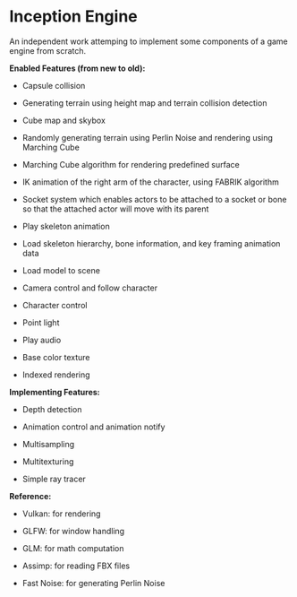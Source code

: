 # Inception Engine
An independent work attemping to implement some components of a game engine from scratch. 

**Enabled Features (from new to old):**

* Capsule collision

* Generating terrain using height map and terrain collision detection

* Cube map and skybox

* Randomly generating terrain using Perlin Noise and rendering using Marching Cube

* Marching Cube algorithm for rendering predefined surface

* IK animation of the right arm of the character, using FABRIK algorithm

* Socket system which enables actors to be attached to a socket or bone so that the attached actor will move
  with its parent
    
* Play skeleton animation
      
* Load skeleton hierarchy, bone information, and key framing animation data

* Load model to scene

* Camera control and follow character

* Character control

* Point light

* Play audio

* Base color texture

* Indexed rendering



**Implementing Features:**
  
  * Depth detection
  
  * Animation control and animation notify
  
  * Multisampling
  
  * Multitexturing
  
  * Simple ray tracer
  
  **Reference:**
  
  * Vulkan: for rendering
  
  * GLFW: for window handling
  
  * GLM: for math computation
  
  * Assimp: for reading FBX files
  
  * Fast Noise: for generating Perlin Noise
